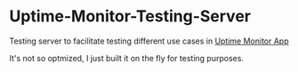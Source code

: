 # Uptime-Monitor-Testing-Server

Testing server to facilitate testing different use cases in [Uptime Monitor App](https://github.com/mohmoussad/Uptime-Monitor)

It's not so optmized, I just built it on the fly for testing purposes.
